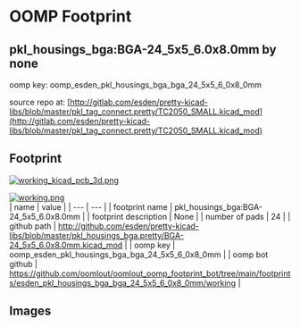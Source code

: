 # OOMP Footprint  
## pkl_housings_bga:BGA-24_5x5_6.0x8.0mm  by none  
  
oomp key: oomp_esden_pkl_housings_bga_bga_24_5x5_6_0x8_0mm  
  
source repo at: [http://gitlab.com/esden/pretty-kicad-libs/blob/master/pkl_tag_connect.pretty/TC2050_SMALL.kicad_mod](http://gitlab.com/esden/pretty-kicad-libs/blob/master/pkl_tag_connect.pretty/TC2050_SMALL.kicad_mod)  
## Footprint  
  
[![working_kicad_pcb_3d.png](working_kicad_pcb_3d_600.png)](working_kicad_pcb_3d.png)  
  
[![working.png](working_600.png)](working.png)  
| name | value | 
| --- | --- | 
| footprint name | pkl_housings_bga:BGA-24_5x5_6.0x8.0mm | 
| footprint description | None | 
| number of pads | 24 | 
| github path | http://github.com/esden/pretty-kicad-libs/blob/master/pkl_housings_bga.pretty/BGA-24_5x5_6.0x8.0mm.kicad_mod | 
| oomp key | oomp_esden_pkl_housings_bga_bga_24_5x5_6_0x8_0mm | 
| oomp bot github | https://github.com/oomlout/oomlout_oomp_footprint_bot/tree/main/footprints/esden_pkl_housings_bga_bga_24_5x5_6_0x8_0mm/working | 
## Images  
